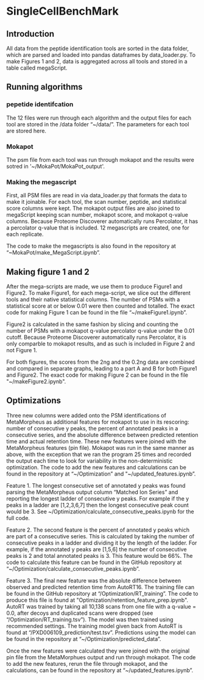 # SingleCellBenchMark

## Introduction

All data from the peptide identification tools are sorted in the data folder, which are parsed and loaded into pandas dataframes by data_loader.py. To make Figures 1 and 2, data is aggregated across all tools and stored in a table called megaScript. 

## Running algorithms
### pepetide identifcation
The 12 files were run through each algorithm and the output files for each tool are stored in the /data folder  “~/data/”. The parameters for each tool are stored here. 
### Mokapot
The psm file from each tool was run through mokapot and the results were sotred in '~/MokaPot/MokaPot_output'.

### Making the megascript
First, all PSM files are read in via data_loader.py that formats the data to make it joinable. For each tool, the scan number, peptide, and statistical score columns were kept. The mokapot output files are also joined to megaScript keeping scan number, mokapot score, and mokapot q-value columns. Because Proteome Discoverer automatically runs Percolator, it has a percolator q-value that is included.  12 megascripts are created, one for each replicate. 

The code to make the megascripts is also found in the repository at “~MokaPot/make_MegaScript.ipynb”.

## Making figure 1 and 2
After the mega-scripts are made, we use them to produce Figure1 and Figure2. 
To make Figure1, for each mega-script, we slice out the different tools and their native statistical columns. The number of PSMs with a statistical score at or below 0.01 were then counted and totalled. The exact code for making Figure 1 can be found in the file “~/makeFigure1.ipynb”.

Figure2 is calculated in the same fashion by slicing and counting the number of PSMs with a mokapot q-value percolator q-value under the 0.01 cutoff. Because Proteome Discoverer automatically runs Percolator, it is only comparble to mokapot results, and as such is included in Figure 2 and not Figure 1. 

For both figures, the scores from the 2ng and the 0.2ng data are combined and compared in separate graphs, leading to a part A and B for both Figure1 and Figure2. 
The exact code for making Figure 2 can be found in the file "~/makeFigure2.ipynb". 

## Optimizations
Three new columns were added onto the PSM identifications of MetaMorpheus as additional features for mokapot to use in its rescoring: number of consecutive y peaks, the percent of annotated peaks in a consecutive series, and the absolute difference between predicted retention time and actual retention time. These new features were joined with the MetaMorpheus features (pin file). Mokapot was run in the same manner as above, with the exception that we ran the program 25 times and recorded the output each time to look for variability in the non-deterministic optimization. The code to add the new features and calculations can be found in the repository at “~/Optimization” and "~/updated_features.ipynb”. 

Feature 1. The longest consecutive set of annotated y peaks was found parsing the MetaMorpheus output column “Matched Ion Series” and reporting the longest ladder of consecutive y peaks. For example if the y peaks in a ladder are [1,2,3,6,7] then the longest consecutive peak count would be 3. See ~/Optimization/calculate_consecutive_peaks.ipynb for the full code. 

Feature 2. The second feature is the percent of annotated y peaks which are part of a consecutive series. This is calculated by taking the number of consecutive peaks in a ladder and dividing it by the length of the ladder. For example, if the annotated y peaks are [1,5,6] the number of consecutive peaks is 2 and total annotated peaks is 3. This feature would be 66%. The code to calculate this feature can be found in the GitHub repository at “~/Optimization/calculate_consecutive_peaks.ipynb”. 

Feature 3. The final new feature was the absolute difference between observed and predicted retention time from AutoRT16. The training file can be found in the GitHub repository at “/Optimization/RT_training”. The code to produce this file is found at "Optimization/retention_feature_prep.ipynb". AutoRT was trained by taking all 10,138 scans from one file with a q-value = 0.0, after decoys and duplicated scans were dropped (see “/Optimization/RT_training.tsv”). The model was then trained using recommended settings. The training model given back from AutoRT is found at “/PXD006109_prediction/test.tsv”. Predictions using the model can be found in the repository at “~/Optimization/predicted_data”.

Once the new features were calculated they were joined with the original pin file from the MetaMorphues output and run through mokapot. The code to add the new features, rerun the file through mokapot, and the calculations, can be found in the repository at “~/updated_features.ipynb”. 
